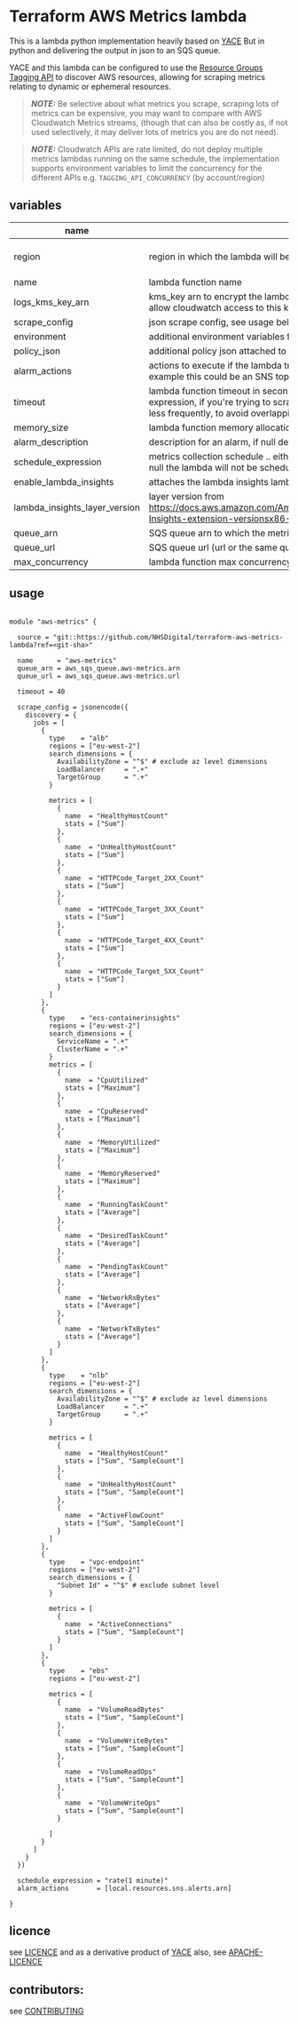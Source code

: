 # Terraform AWS Metrics lambda

This is a lambda python implementation heavily based on [YACE](https://github.com/prometheus-community/yet-another-cloudwatch-exporter)
But in python and delivering the output in json to an SQS queue.

YACE and this lambda can be configured to use the [Resource Groups Tagging API](https://docs.aws.amazon.com/resourcegroupstagging/latest/APIReference/overview.html) to discover AWS resources, allowing for scraping metrics relating to dynamic or ephemeral resources.

> **_NOTE:_**
> Be selective about what metrics you scrape, scraping lots of metrics can be expensive, you may want to compare with AWS Cloudwatch Metrics streams, (though that can also be costly as, if not used selectively, it may deliver lots of metrics you are do not need).

> **_NOTE:_**
> Cloudwatch APIs are rate limited, do not deploy multiple metrics lambdas running on the same schedule, the implementation supports environment variables to limit the concurrency for the different APIs e.g. `TAGGING_API_CONCURRENCY` (by account/region)

## variables


| name                          | description                                                                                                                                                                                                    | default   |
|-------------------------------|----------------------------------------------------------------------------------------------------------------------------------------------------------------------------------------------------------------|-----------|
| region                        | region in which the lambda will be deployed, used to select lambda layers                                                                                                                                      | eu-west-2 |
| name                          | lambda function name                                                                                                                                                                                           |           |
| logs_kms_key_arn              | kms_key arn to encrypt the lambda cloudwatch log group, (nb. you'll need to allow cloudwatch access to this kms key)                                                                                           | null      |
| scrape_config                 | json scrape config, see usage below for an example                                                                                                                                                             |           |
| environment                   | additional environment variables for the lambda                                                                                                                                                                | {}        |
| policy_json                   | additional policy json attached to the lambda                                                                                                                                                                  | null      |
| alarm_actions                 | actions to execute if the lambda triggers an ALARM state (e.g. on error), for example this could be an SNS topi arn to publish to                                                                              | []        |
| timeout                       | lambda function timeout in secons, consider this in relation to your schedule expression, if you're trying to scrape a lot of metrics, you may need to scrape less frequently, to avoid overlapping executions | 20        |
| memory_size                   | lambda function memory allocation  in MiB                                                                                                                                                                      | 128       |
| alarm_description             | description for an alarm, if null defaults to `"${var.name} invocation error"`                                                                                                                                 | null      |
| schedule_expression           | metrics collection schedule .. either cron(...) or rate(..) e.g. rate(1 minute), if null the lambda will not be scheduled                                                                                      | null      |
| enable_lambda_insights        | attaches the lambda insights lambda layer                                                                                                                                                                      | false     |
| lambda_insights_layer_version | layer version from https://docs.aws.amazon.com/AmazonCloudWatch/latest/monitoring/Lambda-Insights-extension-versionsx86-64.html                                                                                | 56        |
| queue_arn                     | SQS queue arn to which the metrics will be delivered                                                                                                                                                           |           |
| queue_url                     | SQS queue url (url or the same queue as the `queue_arn` )                                                                                                                                                      |           |
| max_concurrency               | lambda function max concurrency                                                                                                                                                                                | 1         |

## usage

```hcl

module "aws-metrics" {

  source = "git::https://github.com/NHSDigital/terraform-aws-metrics-lambda?ref=<git-sha>"

  name      = "aws-metrics"
  queue_arn = aws_sqs_queue.aws-metrics.arn
  queue_url = aws_sqs_queue.aws-metrics.url

  timeout = 40

  scrape_config = jsonencode({
    discovery = {
      jobs = [
        {
          type    = "alb"
          regions = ["eu-west-2"]
          search_dimensions = {
            AvailabilityZone = "^$" # exclude az level dimensions
            LoadBalancer     = ".+"
            TargetGroup      = ".+"
          }

          metrics = [
            {
              name  = "HealthyHostCount"
              stats = ["Sum"]
            },
            {
              name  = "UnHealthyHostCount"
              stats = ["Sum"]
            },
            {
              name  = "HTTPCode_Target_2XX_Count"
              stats = ["Sum"]
            },
            {
              name  = "HTTPCode_Target_3XX_Count"
              stats = ["Sum"]
            },
            {
              name  = "HTTPCode_Target_4XX_Count"
              stats = ["Sum"]
            },
            {
              name  = "HTTPCode_Target_5XX_Count"
              stats = ["Sum"]
            }
          ]
        },
        {
          type    = "ecs-containerinsights"
          regions = ["eu-west-2"]
          search_dimensions = {
            ServiceName = ".+"
            ClusterName = ".+"
          }
          metrics = [
            {
              name  = "CpuUtilized"
              stats = ["Maximum"]
            },
            {
              name  = "CpuReserved"
              stats = ["Maximum"]
            },
            {
              name  = "MemoryUtilized"
              stats = ["Maximum"]
            },
            {
              name  = "MemoryReserved"
              stats = ["Maximum"]
            },
            {
              name  = "RunningTaskCount"
              stats = ["Average"]
            },
            {
              name  = "DesiredTaskCount"
              stats = ["Average"]
            },
            {
              name  = "PendingTaskCount"
              stats = ["Average"]
            },
            {
              name  = "NetworkRxBytes"
              stats = ["Average"]
            },
            {
              name  = "NetworkTxBytes"
              stats = ["Average"]
            }
          ]
        },
        {
          type    = "nlb"
          regions = ["eu-west-2"]
          search_dimensions = {
            AvailabilityZone = "^$" # exclude az level dimensions
            LoadBalancer     = ".+"
            TargetGroup      = ".+"
          }

          metrics = [
            {
              name  = "HealthyHostCount"
              stats = ["Sum", "SampleCount"]
            },
            {
              name  = "UnHealthyHostCount"
              stats = ["Sum", "SampleCount"]
            },
            {
              name  = "ActiveFlowCount"
              stats = ["Sum", "SampleCount"]
            }
          ]
        },
        {
          type    = "vpc-endpoint"
          regions = ["eu-west-2"]
          search_dimensions = {
            "Subnet Id" = "^$" # exclude subnet level
          }

          metrics = [
            {
              name  = "ActiveConnections"
              stats = ["Sum", "SampleCount"]
            }
          ]
        },
        {
          type    = "ebs"
          regions = ["eu-west-2"]

          metrics = [
            {
              name  = "VolumeReadBytes"
              stats = ["Sum", "SampleCount"]
            },
            {
              name  = "VolumeWriteBytes"
              stats = ["Sum", "SampleCount"]
            },
            {
              name  = "VolumeReadOps"
              stats = ["Sum", "SampleCount"]
            },
            {
              name  = "VolumeWriteOps"
              stats = ["Sum", "SampleCount"]
            }

          ]
        }
      ]
    }
  })

  schedule_expression = "rate(1 minute)"
  alarm_actions       = [local.resources.sns.alerts.arn]

}

```

## licence
see [LICENCE](LICENCE.md) and as a derivative product of [YACE](https://github.com/prometheus-community/yet-another-cloudwatch-exporter) also, see [APACHE-LICENCE](APACHE-LICENCE.md)

## contributors:
see [CONTRIBUTING](CONTRIBUTING.md)
